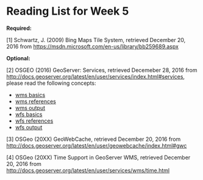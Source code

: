 # Reading List for Week 5

**Required:**

[1] Schwartz, J. (2009) Bing Maps Tile System, retrieved December 20, 2016 from https://msdn.microsoft.com/en-us/library/bb259689.aspx



**Optional:**

[2] OSGEO (2016) GeoServer: Services, retrieved Decemeber 28, 2016 from http://docs.geoserver.org/latest/en/user/services/index.html#services, please read the following concepts:

- [wms basics](http://docs.geoserver.org/latest/en/user/services/wms/basics.html)
- [wms references](http://docs.geoserver.org/latest/en/user/services/wms/reference.html)
- [wms output](http://docs.geoserver.org/latest/en/user/services/wms/outputformats.html)
- [wfs basics](http://docs.geoserver.org/latest/en/user/services/wfs/basics.html)
- [wfs references](http://docs.geoserver.org/latest/en/user/services/wfs/reference.html)
- [wfs output](http://docs.geoserver.org/latest/en/user/services/wfs/outputformats.html)


[3] OSGeo (20XX) GeoWebCache, retrieved December 20, 2016 from http://docs.geoserver.org/latest/en/user/geowebcache/index.html#gwc

[4] OSGeo (20XX) Time Support in GeoServer WMS, retrieved December 20, 2016 from http://docs.geoserver.org/latest/en/user/services/wms/time.html
